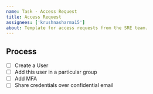 ```yaml
---
name: Task - Access Request
title: Access Request
assignees: ['krushnasharma15']
about: Template for access requests from the SRE team.
---
```


## Process

- [ ] Create a User
- [ ] Add this user in a particular group
- [ ] Add MFA
- [ ] Share credentials over confidential email
